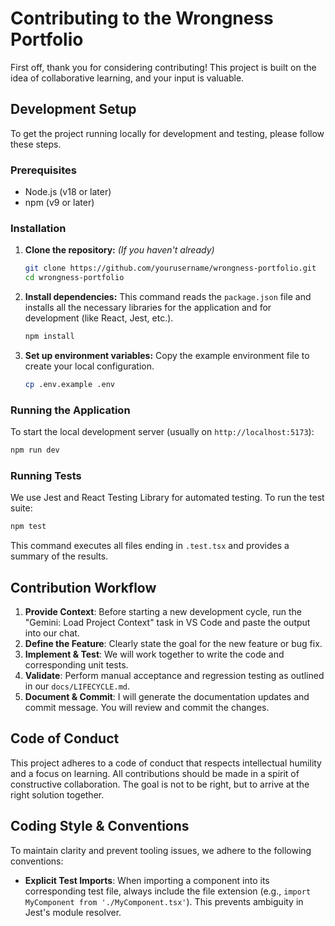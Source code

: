 # Contributing to the Wrongness Portfolio

First off, thank you for considering contributing! This project is built on the idea of collaborative learning, and your input is valuable.

## Development Setup

To get the project running locally for development and testing, please follow these steps.

### Prerequisites

- Node.js (v18 or later)
- npm (v9 or later)

### Installation

1.  **Clone the repository:**
    _(If you haven't already)_

    ```bash
    git clone https://github.com/yourusername/wrongness-portfolio.git
    cd wrongness-portfolio
    ```

2.  **Install dependencies:**
    This command reads the `package.json` file and installs all the necessary libraries for the application and for development (like React, Jest, etc.).

    ```bash
    npm install
    ```

3.  **Set up environment variables:**
    Copy the example environment file to create your local configuration.
    ```bash
    cp .env.example .env
    ```

### Running the Application

To start the local development server (usually on `http://localhost:5173`):

```bash
npm run dev
```

### Running Tests

We use Jest and React Testing Library for automated testing. To run the test suite:

```bash
npm test
```

This command executes all files ending in `.test.tsx` and provides a summary of the results.

## Contribution Workflow

1.  **Provide Context**: Before starting a new development cycle, run the "Gemini: Load Project Context" task in VS Code and paste the output into our chat.
2.  **Define the Feature**: Clearly state the goal for the new feature or bug fix.
3.  **Implement & Test**: We will work together to write the code and corresponding unit tests.
4.  **Validate**: Perform manual acceptance and regression testing as outlined in our `docs/LIFECYCLE.md`.
5.  **Document & Commit**: I will generate the documentation updates and commit message. You will review and commit the changes.

## Code of Conduct

This project adheres to a code of conduct that respects intellectual humility and a focus on learning. All contributions should be made in a spirit of constructive collaboration. The goal is not to be right, but to arrive at the right solution together.

## Coding Style & Conventions

To maintain clarity and prevent tooling issues, we adhere to the following conventions:

- **Explicit Test Imports**: When importing a component into its corresponding test file, always include the file extension (e.g., `import MyComponent from './MyComponent.tsx'`). This prevents ambiguity in Jest's module resolver.
